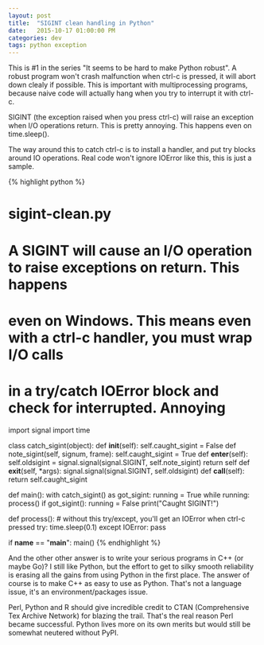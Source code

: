 ```yaml
---
layout: post
title:  "SIGINT clean handling in Python"
date:   2015-10-17 01:00:00 PM
categories: dev
tags: python exception
---
```


This is #1 in the series "It seems to be hard to make Python robust". A robust program
won't crash malfunction when ctrl-c is pressed, it will abort down clealy if possible.
This is important with multiprocessing programs, because naive code will actually hang
when you try to interrupt it with ctrl-c.

SIGINT (the exception raised when you press ctrl-c) will raise an exception when
I/O operations return. This is pretty annoying. This happens even on time.sleep().

The way around this to catch ctrl-c is to install a handler, and put try blocks around
IO operations. Real code won't ignore IOError like this, this is just a sample.

{% highlight python %}
# sigint-clean.py

# A SIGINT will cause an I/O operation to raise exceptions on return. This happens
# even on Windows. This means even with a ctrl-c handler, you must wrap I/O calls
# in a try/catch IOError block and check for interrupted. Annoying

import signal
import time

class catch_sigint(object):
    def __init__(self):
        self.caught_sigint = False
    def note_sigint(self, signum, frame):
        self.caught_sigint = True
    def __enter__(self):
        self.oldsigint = signal.signal(signal.SIGINT, self.note_sigint)
        return self
    def __exit__(self, *args):
        signal.signal(signal.SIGINT, self.oldsigint)
    def __call__(self):
        return self.caught_sigint

def main():
    with catch_sigint() as got_sigint:
        running = True
        while running:
            process()
            if got_sigint():
                running = False
                print("Caught SIGINT!")

def process():
    # without this try/except, you'll get an IOError when ctrl-c pressed
    try:
        time.sleep(0.1)
    except IOError:
        pass

if __name__ == "__main__":
    main()
{% endhighlight %}

And the other other answer is to write your serious programs in C++ (or maybe Go)? I still
like Python, but the effort to get to silky smooth reliability is erasing all the gains from
using Python in the first place. The answer of course is to make C++ as easy to use as Python.
That's not a language issue, it's an environment/packages issue.

Perl, Python and R should give incredible credit to CTAN (Comprehensive Tex Archive Network) for
blazing the trail. That's the real reason Perl became successful. Python lives more on its own
merits but would still be somewhat neutered without PyPI.
